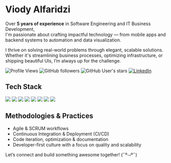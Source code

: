 # Viody Alfaridzi

Over **5 years of experience** in Software Engineering and IT Business Development,  
I'm passionate about crafting impactful technology — from mobile apps and backend systems to automation and data visualization.

I thrive on solving real-world problems through elegant, scalable solutions. Whether it's streamlining business processes, optimizing infrastructure, or shipping beautiful UIs, I’m always up for the challenge.

![Profile Views](https://komarev.com/ghpvc/?username=viodyalfaridzi&color=blue)
![GitHub followers](https://img.shields.io/github/followers/viody75?label=Followers&style=social)
![GitHub User's stars](https://img.shields.io/github/stars/viody75?affiliations=OWNER%2CCOLLABORATOR&style=social)
[![LinkedIn](https://img.shields.io/badge/LinkedIn-Connect-blue?style=flat&logo=linkedin)](https://www.linkedin.com/in/viody75/)

## Tech Stack

<p align="left">
  <img src="https://img.shields.io/badge/Flutter-02569B?style=for-the-badge&logo=flutter&logoColor=white"/>
  <img src="https://img.shields.io/badge/React-20232A?style=for-the-badge&logo=react&logoColor=61DAFB"/>
  <img src="https://img.shields.io/badge/Next.js-000000?style=for-the-badge&logo=next.js&logoColor=white"/>
  <img src="https://img.shields.io/badge/Spring-6DB33F?style=for-the-badge&logo=spring&logoColor=white"/>
  <img src="https://img.shields.io/badge/UiPath-red?style=for-the-badge&logo=uipath&logoColor=white"/>
  <img src="https://img.shields.io/badge/Katalon-white?style=for-the-badge&logo=uipath&logoColor=black"/>
  <img src="https://img.shields.io/badge/Docker-blue?style=for-the-badge&logo=docker&logoColor=white"/>
  <img src="https://img.shields.io/badge/Jenkins-black?style=for-the-badge&logo=jenkins&logoColor=white"/>
</p>

## Methodologies & Practices

- Agile & SCRUM workflows
- Continuous Integration & Deployment (CI/CD)
- Code iteration, optimization & documentation
- Developer-first culture with a focus on quality and scalability

Let’s connect and build something awesome together! (˶º⤙º˶)
